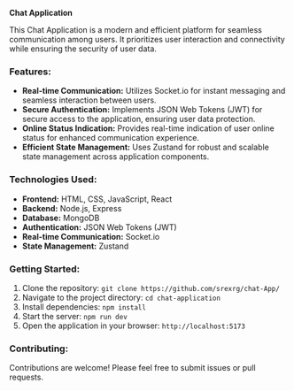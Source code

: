 **Chat Application**

This Chat Application is a modern and efficient platform for seamless communication among users. It prioritizes user interaction and connectivity while ensuring the security of user data.

### Features:
- **Real-time Communication:** Utilizes Socket.io for instant messaging and seamless interaction between users.
- **Secure Authentication:** Implements JSON Web Tokens (JWT) for secure access to the application, ensuring user data protection.
- **Online Status Indication:** Provides real-time indication of user online status for enhanced communication experience.
- **Efficient State Management:** Uses Zustand for robust and scalable state management across application components.

### Technologies Used:
- **Frontend:** HTML, CSS, JavaScript, React
- **Backend:** Node.js, Express
- **Database:** MongoDB
- **Authentication:** JSON Web Tokens (JWT)
- **Real-time Communication:** Socket.io
- **State Management:** Zustand

### Getting Started:
1. Clone the repository: `git clone https://github.com/srexrg/chat-App/`
2. Navigate to the project directory: `cd chat-application`
3. Install dependencies: `npm install`
4. Start the server: `npm run dev`
5. Open the application in your browser: `http://localhost:5173`

### Contributing:
Contributions are welcome! Please feel free to submit issues or pull requests.

